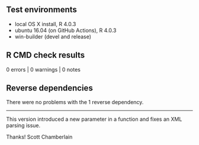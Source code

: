 ## Test environments

* local OS X install, R 4.0.3
* ubuntu 16.04 (on GitHub Actions), R 4.0.3
* win-builder (devel and release)

## R CMD check results

0 errors | 0 warnings | 0 notes

## Reverse dependencies

There were no problems with the 1 reverse dependency.

--------

This version introduced a new parameter in a function and fixes an XML parsing issue.

Thanks!
Scott Chamberlain

